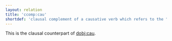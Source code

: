 ```yaml
---
layout: relation
title: 'ccomp:cau'
shortdef: 'clausal complement of a causative verb which refers to the "causee"'
---
```


This is the clausal counterpart of [dobj:cau](dobj-cau).

<!-- Interlanguage links updated So kvě 14 19:03:13 CEST 2022 -->
